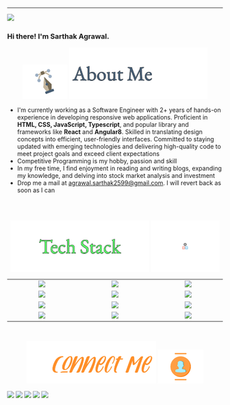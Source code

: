 <hr>

![](https://komarev.com/ghpvc/?username=sarthakagrawal34)
### Hi there! I'm Sarthak Agrawal.
<p align = "center"> 
  <img src="https://github.com/sarthakagrawal34/sarthakagrawal34/blob/master/assets/pen-doretti-nicholas-dribble.gif" height="80em" />
  <img src="https://github.com/sarthakagrawal34/sarthakagrawal34/blob/master/assets/AboutMe-light.png" height="120em" />
</p>
<ul>
<li>I'm currently working as a Software Engineer with 2+ years of hands-on experience in developing responsive web applications. Proficient in <b>HTML, CSS, JavaScript, Typescript</b>, and popular library and frameworks like <b>React</b> and <b>Angular8</b>. Skilled in translating design concepts into efficient, user-friendly interfaces. Committed to staying updated with emerging technologies and delivering high-quality code to meet project goals and exceed client expectations
</li>
<li>Competitive Programming is my hobby, passion and skill</li>
<li>In my free time, I find enjoyment in reading and writing blogs, expanding my knowledge, and delving into stock market analysis and investment</li>
<li>Drop me a mail at <a href = "mailto:agrawal.sarthak2599@gmail.com">agrawal.sarthak2599@gmail.com</a>. I will revert back as soon as I can</li>
</ul>
<br>
<br>
<p align = "center">
  <img src="https://github.com/sarthakagrawal34/sarthakagrawal34/blob/master/assets/TechStack-light-center.png" height="120em" />
  <img src="https://github.com/sarthakagrawal34/sarthakagrawal34/blob/master/assets/resp-dribble.gif" height="120em" />
</p>
<div align = "center" style = "table-layout:fixed;">
  <table>
    <col width="200em" />
    <col width="220em" />
    <col width="200em" />
    <tr>
      <td align="center"> <img src = "https://img.shields.io/badge/-Go-white?logo=Go&logoColor=%2300ADD8" \> 
      </td>
      <td align="center"> <img src = "https://img.shields.io/badge/-C++-white?style=flat&logo=C%2B%2B&logoColor=00599C" \> </td>
      <td align="center"> <img src = "https://img.shields.io/badge/Java-ED8B00?style=for-the-badge&logo=openjdk&logoColor=white"\> </td>
    </tr>
    <tr>
      <td align="center"> <img src = "https://img.shields.io/badge/-MySQL-white?style=flat&logo=mysql" \> </td>
      <td align="center"> <img src = "https://img.shields.io/badge/-MongoDB-white?logo=MongoDB&logoColor=%2347A248" \> </td>
      <td align="center"> <img src = "https://img.shields.io/badge/-Redis-white?logo=Redis&logoColor=%23DC382D"\> </td>
    </tr>
    <tr>
      <td align="center"> <img src = "https://img.shields.io/badge/-Kafka-white?logo=Apache-Kafka&logoColor=%23231F20" \> </td>
      <td align="center"> <img src = "https://img.shields.io/badge/-New%20Relic-white?logo=New%20Relic&logoColor=%231CE783" \> </td>
      <td align="center"> <img src = "https://img.shields.io/badge/-JMeter-white?logo=Apache%20JMeter&logoColor=%23D22128" \> </td>
    </tr>
    <tr>
    </tr>
    <tr>
      <td align="center"> <img src = "https://img.shields.io/badge/-Git-white?style=flat&logo=git" \> </td>
      <td align="center"> <img src = "https://img.shields.io/badge/-React-white?logo=React&logoColor=%2361DAFB"\> </td>
      <td align="center"> <img src = "https://img.shields.io/badge/-VS%20Code-white?style=flat&logo=visual-studio-code&logoColor=007ACC"\></td>
    </tr>
  </table>
</div>
<br>

<p align = "center"> 
  <img src="https://github.com/sarthakagrawal34/sarthakagrawal34/blob/master/assets/Connect-light-0x01.jpg" height="100em" />
  <img src="https://github.com/sarthakagrawal34/sarthakagrawal34/blob/master/assets/team-doretti-nicolas-dribble.gif" height="80em" />
</p>

<p align="left">
<a href="mailto:agrawal.sarthak2599@gmail.com"><img src="https://img.shields.io/badge/-sarthakagrawal.com-D14836?style=flat&logo=Gmail&logoColor=white"/></a>
<a href="https://www.linkedin.com/in/sarthak-agrawal-4876a2194"><img src="https://img.shields.io/badge/-Sarthak%20Agrawal-0077B5?style=flat&logo=Linkedin&logoColor=white"/></a>
<a href="https://auth.geeksforgeeks.org/user/sarthak2599
/practice/"><img src="https://img.shields.io/badge/sarthak2599
-darkgreen?style=flat&logo=geeksforgeeks&logoColor=white"/></a>
<a href="https://leetcode.com/sarthak2599/"><img src="https://img.shields.io/badge/-sarthak2599-FFA116?style=flat&logo=Leetcode&logoColor=white"/></a>
<a href="https://www.hackerrank.com/profile/agrawal_sarthak3"><img src="https://img.shields.io/badge/-sarthakagrawal34-2EC866?style=flat&logo=Hackerrank&logoColor=white"/></a>
</p>


